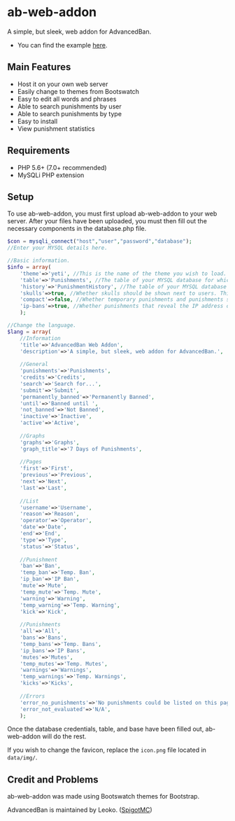 # ab-web-addon
A simple, but sleek, web addon for AdvancedBan.
- You can find the example [here](https://mathhulk.info/ab-web-addon).

## Main Features
- Host it on your own web server
- Easily change to themes from Bootswatch
- Easy to edit all words and phrases
- Able to search punishments by user
- Able to search punishments by type
- Easy to install
- View punishment statistics

## Requirements
- PHP 5.6+ (7.0+ recommended)
- MySQLi PHP extension

## Setup
To use ab-web-addon, you must first upload ab-web-addon to your web server.
After your files have been uploaded, you must then fill out the necessary components in the database.php file.
```php
$con = mysqli_connect("host","user","password","database");
//Enter your MYSQL details here.

//Basic information.
$info = array(
	'theme'=>'yeti', //This is the name of the theme you wish to load. You can find a list of compatible themes at http://bootswatch.com/. (string)
	'table'=>'Punishments', //The table of your MYSQL database for which punishments are saved. (string)
	'history'=>'PunishmentHistory', //The table of your MYSQL database for which punishment history is saved. (string)
	'skulls'=>true, //Whether skulls should be shown next to users. This does not include the body render shown on /user/, which is always shown. (boolean)
	'compact'=>false, //Whether temporary punishments and punishments should be shown together. For example, temporary mutes and mutes would fall under one category of "mutes". (boolean)
	'ip-bans'=>true, //Whether punishments that reveal the IP address of players will be shown. (boolean)
	);

//Change the language.
$lang = array(
	//Information
	'title'=>'AdvancedBan Web Addon',
	'description'=>'A simple, but sleek, web addon for AdvancedBan.',
	
	//General
	'punishments'=>'Punishments',
	'credits'=>'Credits',
	'search'=>'Search for...',
	'submit'=>'Submit',
	'permanently_banned'=>'Permanently Banned',
	'until'=>'Banned until ',
	'not_banned'=>'Not Banned',
	'inactive'=>'Inactive',
	'active'=>'Active',
	
	//Graphs
	'graphs'=>'Graphs',
	'graph_title'=>'7 Days of Punishments',
	
	//Pages
	'first'=>'First',
	'previous'=>'Previous',
	'next'=>'Next',
	'last'=>'Last',
	
	//List
	'username'=>'Username',
	'reason'=>'Reason',
	'operator'=>'Operator',
	'date'=>'Date',
	'end'=>'End',
	'type'=>'Type',
	'status'=>'Status',
	
	//Punishment
	'ban'=>'Ban',
	'temp_ban'=>'Temp. Ban',
	'ip_ban'=>'IP Ban',
	'mute'=>'Mute',
	'temp_mute'=>'Temp. Mute',
	'warning'=>'Warning',
	'temp_warning'=>'Temp. Warning',
	'kick'=>'Kick',
	
	//Punishments
	'all'=>'All',
	'bans'=>'Bans',
	'temp_bans'=>'Temp. Bans',
	'ip_bans'=>'IP Bans',
	'mutes'=>'Mutes',
	'temp_mutes'=>'Temp. Mutes',
	'warnings'=>'Warnings',
	'temp_warnings'=>'Temp. Warnings',
	'kicks'=>'Kicks',
	
	//Errors
	'error_no_punishments'=>'No punishments could be listed on this page.',
	'error_not_evaluated'=>'N/A',
	);
```
Once the database credentials, table, and base have been filled out, ab-web-addon will do the rest.

If you wish to change the favicon, replace the `icon.png` file located in `data/img/`.

## Credit and Problems
ab-web-addon was made using Bootswatch themes for Bootstrap.

AdvancedBan is maintained by Leoko. ([SpigotMC](https://www.spigotmc.org/resources/advancedban.8695/))

